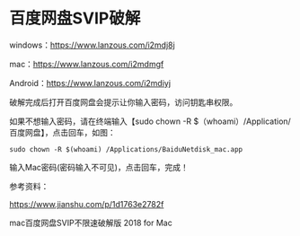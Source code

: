 # 百度网盘SVIP破解

windows：https://www.lanzous.com/i2mdj8j

mac：https://www.lanzous.com/i2mdmgf

Android：https://www.lanzous.com/i2mdiyj


破解完成后打开百度网盘会提示让你输入密码，访问钥匙串权限。


如果不想输入密码，请在终端输入【sudo chown -R $（whoami）/Application/百度网盘】，点击回车，如图：
```
sudo chown -R $(whoami) /Applications/BaiduNetdisk_mac.app
```

输入Mac密码(密码输入不可见)，点击回车，完成！


参考资料：

https://www.jianshu.com/p/1d1763e2782f

mac百度网盘SVIP不限速破解版 2018 for Mac

